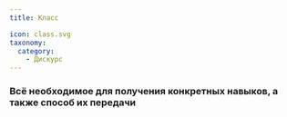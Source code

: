 ```yaml
---
title: Класс

icon: class.svg
taxonomy:
  category:
    - Дискурс
---
```


### Всё необходимое для получения конкретных навыков, а также способ их передачи
